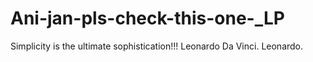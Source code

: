 # Ani-jan-pls-check-this-one-_LP
Simplicity is the ultimate sophistication!!!
Leonardo Da Vinci.
Leonardo.
